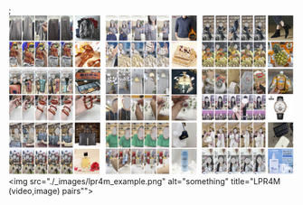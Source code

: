 

;![something](/_images/lpr4m_example.png "LPR4M <video, image> pairs")
<img src="./_images/lpr4m_example.png" alt="something" title="LPR4M (video,image) pairs"">
